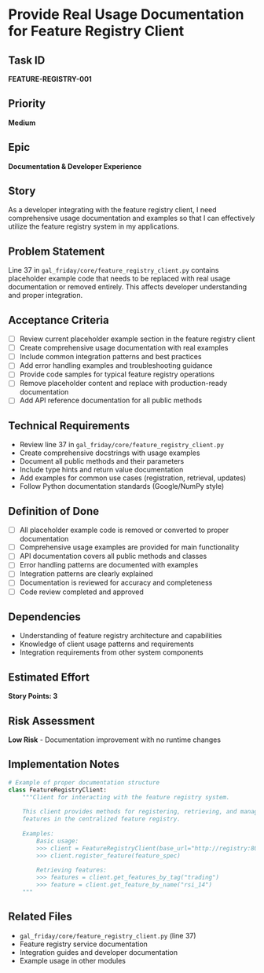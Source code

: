# Provide Real Usage Documentation for Feature Registry Client

## Task ID
**FEATURE-REGISTRY-001**

## Priority
**Medium**

## Epic
**Documentation & Developer Experience**

## Story
As a developer integrating with the feature registry client, I need comprehensive usage documentation and examples so that I can effectively utilize the feature registry system in my applications.

## Problem Statement
Line 37 in `gal_friday/core/feature_registry_client.py` contains placeholder example code that needs to be replaced with real usage documentation or removed entirely. This affects developer understanding and proper integration.

## Acceptance Criteria
- [ ] Review current placeholder example section in the feature registry client
- [ ] Create comprehensive usage documentation with real examples
- [ ] Include common integration patterns and best practices
- [ ] Add error handling examples and troubleshooting guidance
- [ ] Provide code samples for typical feature registry operations
- [ ] Remove placeholder content and replace with production-ready documentation
- [ ] Add API reference documentation for all public methods

## Technical Requirements
- Review line 37 in `gal_friday/core/feature_registry_client.py`
- Create comprehensive docstrings with usage examples
- Document all public methods and their parameters
- Include type hints and return value documentation
- Add examples for common use cases (registration, retrieval, updates)
- Follow Python documentation standards (Google/NumPy style)

## Definition of Done
- [ ] All placeholder example code is removed or converted to proper documentation
- [ ] Comprehensive usage examples are provided for main functionality
- [ ] API documentation covers all public methods and classes
- [ ] Error handling patterns are documented with examples
- [ ] Integration patterns are clearly explained
- [ ] Documentation is reviewed for accuracy and completeness
- [ ] Code review completed and approved

## Dependencies
- Understanding of feature registry architecture and capabilities
- Knowledge of client usage patterns and requirements
- Integration requirements from other system components

## Estimated Effort
**Story Points: 3**

## Risk Assessment
**Low Risk** - Documentation improvement with no runtime changes

## Implementation Notes
```python
# Example of proper documentation structure
class FeatureRegistryClient:
    """Client for interacting with the feature registry system.
    
    This client provides methods for registering, retrieving, and managing
    features in the centralized feature registry.
    
    Examples:
        Basic usage:
        >>> client = FeatureRegistryClient(base_url="http://registry:8080")
        >>> client.register_feature(feature_spec)
        
        Retrieving features:
        >>> features = client.get_features_by_tag("trading")
        >>> feature = client.get_feature_by_name("rsi_14")
    """
```

## Related Files
- `gal_friday/core/feature_registry_client.py` (line 37)
- Feature registry service documentation
- Integration guides and developer documentation
- Example usage in other modules 